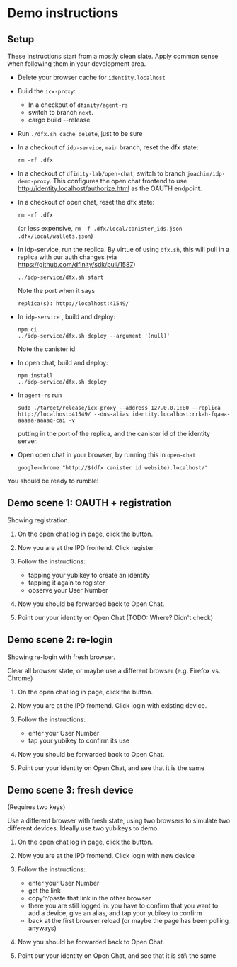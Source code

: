 # Demo instructions

## Setup

These instructions start from a mostly clean slate. Apply common sense when following them in your development area.

* Delete your browser cache for `identity.localhost`
* Build the `icx-proxy`:
  - In a checkout of `dfinity/agent-rs`
  - switch to branch `next`.
  - cargo build --release

* Run `./dfx.sh cache delete`, just to be sure
* In a checkout of `idp-service`, `main` branch, reset the dfx state:
  ```
  rm -rf .dfx
  ```
* In a checkout of `dfinity-lab/open-chat`, switch to branch `joachim/idp-demo-proxy`.
  This configures the open chat frontend to use
  <http://identity.localhost/authorize.html> as the OAUTH endpoint.
* In a checkout of open chat, reset the dfx state:
  ```
  rm -rf .dfx
  ```
  (or less expensive, `rm -f .dfx/local/canister_ids.json .dfx/local/wallets.json`)
* In idp-service, run the replica. By virtue of using `dfx.sh`, this will pull
  in a replica with our auth changes (via https://github.com/dfinity/sdk/pull/1587)
  ```
  ../idp-service/dfx.sh start
  ```
  Note the port when it says
  ```
  replica(s): http://localhost:41549/
  ```

* In `idp-service` , build and deploy:
  ```
  npm ci
  ../idp-service/dfx.sh deploy --argument '(null)'
  ```
  Note the canister id

* In open chat, build and deploy:
  ```
  npm install
  ../idp-service/dfx.sh deploy
  ```

* In `agent-rs` run
  ```
  sudo ./target/release/icx-proxy --address 127.0.0.1:80 --replica http://localhost:41549/ --dns-alias identity.localhost:rrkah-fqaaa-aaaaa-aaaaq-cai -v
  ```
  putting in the port of the replica, and the canister id of the identity server.

* Open open chat in your browser, by running this in `open-chat`
  ```
  google-chrome "http://$(dfx canister id website).localhost/"
  ```

You should be ready to rumble!

## Demo scene 1: OAUTH + registration

Showing registration.

1. On the open chat log in page, click the button.
2. Now you are at the IPD frontend. Click register
3. Follow the instructions:

   * tapping your yubikey to create an identity
   * tapping it again to register
   * observe your User Number

4. Now you should be forwarded back to Open Chat.
5. Point our your identity on Open Chat (TODO: Where? Didn't check)

## Demo scene 2: re-login

Showing re-login with fresh browser.

Clear all browser state, or maybe use a different browser (e.g. Firefox vs. Chrome)

1. On the open chat log in page, click the button.
2. Now you are at the IPD frontend. Click login with existing device.
3. Follow the instructions:

   * enter your User Number
   * tap your yubikey to confirm its use

4. Now you should be forwarded back to Open Chat.
5. Point our your identity on Open Chat, and see that it is the same


## Demo scene 3: fresh device

(Requires two keys)

Use a different browser with fresh state, using two browsers to simulate two
different devices. Ideally use two yubikeys to demo.

1. On the open chat log in page, click the button.
2. Now you are at the IPD frontend. Click login with new device
3. Follow the instructions:

   * enter your User Number
   * get the link
   * copy’n’paste that link in the other browser
   * there you are still logged in. you have to confirm that you want
     to add a device, give an alias, and tap your yubikey to confirm
   * back at the first browser reload (or maybe the page has been polling anyways)

4. Now you should be forwarded back to Open Chat.
5. Point our your identity on Open Chat, and see that it is _still_ the same
